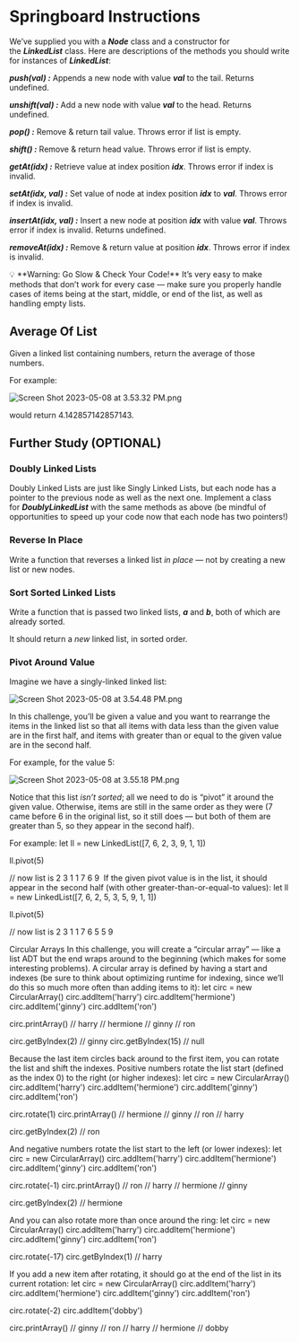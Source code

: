 # Springboard Instructions

We’ve supplied you with a ***Node*** class and a constructor for the ***LinkedList*** class. Here are descriptions of the methods you should write for instances of ***LinkedList***:

***push(val) :*** Appends a new node with value ***val*** to the tail. Returns undefined.

***unshift(val) :*** Add a new node with value ***val*** to the head. Returns undefined.

***pop() :*** Remove & return tail value. Throws error if list is empty.

***shift() :*** Remove & return head value. Throws error if list is empty.

***getAt(idx) :*** Retrieve value at index position ***idx***. Throws error if index is invalid.

***setAt(idx, val) :*** Set value of node at index position ***idx*** to ***val***. Throws error if index is invalid.

***insertAt(idx, val) :*** Insert a new node at position ***idx*** with value ***val***. Throws error if index is invalid. Returns undefined.

***removeAt(idx) :*** Remove & return value at position ***idx***. Throws error if index is invalid.

<aside>
💡 **Warning: Go Slow & Check Your Code!** It’s very easy to make methods that don’t work for every case — make sure you properly handle cases of items being at the start, middle, or end of the list, as well as handling empty lists.

</aside>

## **Average Of List**

Given a linked list containing numbers, return the average of those numbers.

For example:

![Screen Shot 2023-05-08 at 3.53.32 PM.png](https://s3-us-west-2.amazonaws.com/secure.notion-static.com/445a55ea-763c-4854-a7b7-b629884c9ae6/Screen_Shot_2023-05-08_at_3.53.32_PM.png)

would return 4.142857142857143.

## ****Further Study**** (OPTIONAL)

### **Doubly Linked Lists**

Doubly Linked Lists are just like Singly Linked Lists, but each node has a pointer to the previous node as well as the next one. Implement a class for ***DoublyLinkedList*** with the same methods as above (be mindful of opportunities to speed up your code now that each node has two pointers!)

### **Reverse In Place**

Write a function that reverses a linked list *in place* — not by creating a new list or new nodes.

### **Sort Sorted Linked Lists**

Write a function that is passed two linked lists, ***a*** and ***b***, both of which are already sorted.

It should return a *new* linked list, in sorted order.

### **Pivot Around Value**

Imagine we have a singly-linked linked list:

![Screen Shot 2023-05-08 at 3.54.48 PM.png](https://s3-us-west-2.amazonaws.com/secure.notion-static.com/3cc99ec8-b1c7-4c13-a672-9f4b4d47b1e1/Screen_Shot_2023-05-08_at_3.54.48_PM.png)

In this challenge, you’ll be given a value and you want to rearrange the items in the linked list so that all items with data less than the given value are in the first half, and items with greater than or equal to the given value are in the second half.

For example, for the value 5:

![Screen Shot 2023-05-08 at 3.55.18 PM.png](https://s3-us-west-2.amazonaws.com/secure.notion-static.com/451dc129-03ee-4c0f-b3dc-1199704ff846/Screen_Shot_2023-05-08_at_3.55.18_PM.png)

Notice that this list *isn’t sorted*; all we need to do is “pivot” it around the given value. Otherwise, items are still in the same order as they were (7 came before 6 in the original list, so it still does — but both of them are greater than 5, so they appear in the second half).

For example:
let ll = new LinkedList([7, 6, 2, 3, 9, 1, 1])

ll.pivot(5)

// now list is 2 3 1 1 7 6 9
​
If the given pivot value is in the list, it should appear in the second half (with other greater-than-or-equal-to values):
let ll = new LinkedList([7, 6, 2, 5, 3, 5, 9, 1, 1])

ll.pivot(5)

//  now list is 2 3 1 1 7 6 5 5 9

Circular Arrays
In this challenge, you will create a “circular array” — like a list ADT but the end wraps around to the beginning (which makes for some interesting problems).
A circular array is defined by having a start and indexes (be sure to think about optimizing runtime for indexing, since we’ll do this so much more often than adding items to it):
let circ = new CircularArray()
circ.addItem('harry')
circ.addItem('hermione')
circ.addItem('ginny')
circ.addItem('ron')

circ.printArray()
// harry
// hermione
// ginny
// ron

circ.getByIndex(2)  // ginny
circ.getByIndex(15) // null

Because the last item circles back around to the first item, you can rotate the list and shift the indexes. Positive numbers rotate the list start (defined as the index 0) to the right (or higher indexes):
let circ = new CircularArray()
circ.addItem('harry')
circ.addItem('hermione')
circ.addItem('ginny')
circ.addItem('ron')

circ.rotate(1)
circ.printArray()
// hermione
// ginny
// ron
// harry

circ.getByIndex(2)  // ron

And negative numbers rotate the list start to the left (or lower indexes):
let circ = new CircularArray()
circ.addItem('harry')
circ.addItem('hermione')
circ.addItem('ginny')
circ.addItem('ron')

circ.rotate(-1)
circ.printArray()
// ron
// harry
// hermione
// ginny

circ.getByIndex(2)  // hermione

And you can also rotate more than once around the ring:
let circ = new CircularArray()
circ.addItem('harry')
circ.addItem('hermione')
circ.addItem('ginny')
circ.addItem('ron')

circ.rotate(-17)
circ.getByIndex(1)  // harry

If you add a new item after rotating, it should go at the end of the list in its current rotation:
let circ = new CircularArray()
circ.addItem('harry')
circ.addItem('hermione')
circ.addItem('ginny')
circ.addItem('ron')

circ.rotate(-2)
circ.addItem('dobby')

circ.printArray()
// ginny
// ron
// harry
// hermione
// dobby

